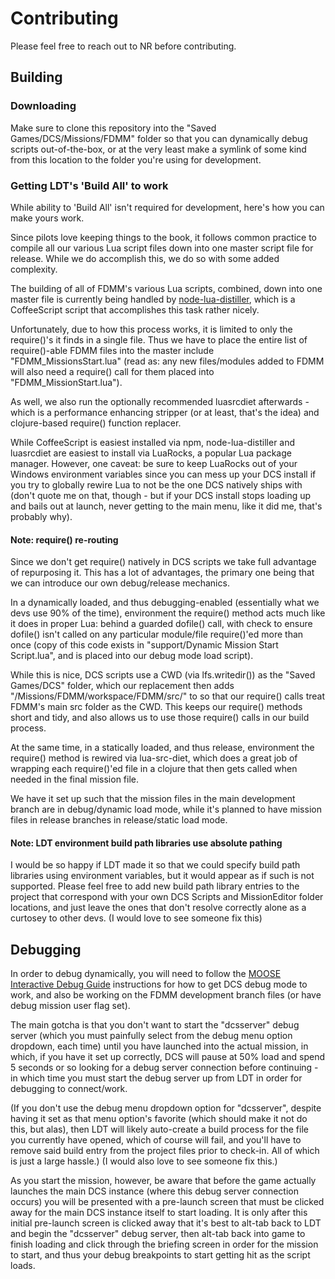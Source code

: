 # Contributing

Please feel free to reach out to NR before contributing.

## Building

### Downloading

Make sure to clone this repository into the "Saved Games/DCS/Missions/FDMM" folder so that you can dynamically debug scripts out-of-the-box, or at the very least make a symlink of some kind from this location to the folder you're using for development.

### Getting LDT's 'Build All' to work

While ability to 'Build All' isn't required for development, here's how you can make yours work.

Since pilots love keeping things to the book, it follows common practice to compile all our various Lua script files down into one master script file for release. While we do accomplish this, we do so with some added complexity.

The building of all of FDMM's various Lua scripts, combined, down into one master file is currently being handled by [node-lua-distiller](https://github.com/yi/node-lua-distiller), which is a CoffeeScript script that accomplishes this task rather nicely.

Unfortunately, due to how this process works, it is limited to only the require()'s it finds in a single file. Thus we have to place the entire list of require()-able FDMM files into the master include "FDMM_MissionsStart.lua" (read as: any new files/modules added to FDMM will also need a require() call for them placed into "FDMM_MissionStart.lua").

As well, we also run the optionally recommended luasrcdiet afterwards - which is a performance enhancing stripper (or at least, that's the idea) and clojure-based require() function replacer.

While CoffeeScript is easiest installed via npm, node-lua-distiller and luasrcdiet are easiest to install via LuaRocks, a popular Lua package manager. However, one caveat: be sure to keep LuaRocks out of your Windows environment variables since you can mess up your DCS install if you try to globally rewire Lua to not be the one DCS natively ships with (don't quote me on that, though - but if your DCS install stops loading up and bails out at launch, never getting to the main menu, like it did me, that's probably why).

#### Note: require() re-routing

Since we don't get require() natively in DCS scripts we take full advantage of repurposing it. This has a lot of advantages, the primary one being that we can introduce our own debug/release mechanics.

In a dynamically loaded, and thus debugging-enabled (essentially what we devs use 90% of the time), environment the require() method acts much like it does in proper Lua: behind a guarded dofile() call, with check to ensure dofile() isn't called on any particular module/file require()'ed more than once (copy of this code exists in "support/Dynamic Mission Start Script.lua", and is placed into our debug mode load script).

While this is nice, DCS scripts use a CWD (via lfs.writedir()) as the "Saved Games/DCS" folder, which our replacement then adds "/Missions/FDMM/workspace/FDMM/src/" to so that our require() calls treat FDMM's main src folder as the CWD. This keeps our require() methods short and tidy, and also allows us to use those require() calls in our build process.

At the same time, in a statically loaded, and thus release, environment the require() method is rewired via lua-src-diet, which does a great job of wrapping each require()'ed file in a clojure that then gets called when needed in the final mission file.

We have it set up such that the mission files in the main development branch are in debug/dynamic load mode, while it's planned to have mission files in release branches in release/static load mode.

#### Note: LDT environment build path libraries use absolute pathing

I would be so happy if LDT made it so that we could specify build path libraries using environment variables, but it would appear as if such is not supported. Please feel free to add new build path library entries to the project that correspond with your own DCS Scripts and MissionEditor folder locations, and just leave the ones that don't resolve correctly alone as a curtosey to other devs. (I would love to see someone fix this)

## Debugging

In order to debug dynamically, you will need to follow the [MOOSE Interactive Debug Guide](https://flightcontrol-master.github.io/MOOSE_DOCS/Interactive_Debug_Guide.html) instructions for how to get DCS debug mode to work, and also be working on the FDMM development branch files (or have debug mission user flag set).

The main gotcha is that you don't want to start the "dcsserver" debug server (which you must painfully select from the debug menu option dropdown, each time) until you have launched into the actual mission, in which, if you have it set up correctly, DCS will pause at 50% load and spend 5 seconds or so looking for a debug server connection before continuing - in which time you must start the debug server up from LDT in order for debugging to connect/work.

(If you don't use the debug menu dropdown option for "dcsserver", despite having it set as that menu option's favorite (which should make it not do this, but alas), then LDT will likely auto-create a build process for the file you currently have opened, which of course will fail, and you'll have to remove said build entry from the project files prior to check-in. All of which is just a large hassle.) (I would also love to see someone fix this.)

As you start the mission, however, be aware that before the game actually launches the main DCS instance (where this debug server connection occurs) you will be presented with a pre-launch screen that must be clicked away for the main DCS instance itself to start loading. It is only after this initial pre-launch screen is clicked away that it's best to alt-tab back to LDT and begin the "dcsserver" debug server, then alt-tab back into game to finish loading and click through the briefing screen in order for the mission to start, and thus your debug breakpoints to start getting hit as the script loads.
